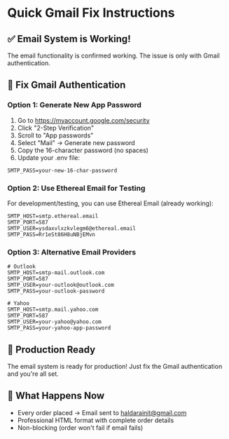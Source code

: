 # Quick Gmail Fix Instructions

## ✅ Email System is Working!
The email functionality is confirmed working. The issue is only with Gmail authentication.

## 🔧 Fix Gmail Authentication

### Option 1: Generate New App Password
1. Go to https://myaccount.google.com/security
2. Click "2-Step Verification" 
3. Scroll to "App passwords"
4. Select "Mail" → Generate new password
5. Copy the 16-character password (no spaces)
6. Update your .env file:
```env
SMTP_PASS=your-new-16-char-password
```

### Option 2: Use Ethereal Email for Testing
For development/testing, you can use Ethereal Email (already working):
```env
SMTP_HOST=smtp.ethereal.email
SMTP_PORT=587
SMTP_USER=ysdaxvlxzkvlegm6@ethereal.email
SMTP_PASS=Rr1eSt86H8uNBjEMvn
```

### Option 3: Alternative Email Providers
```env
# Outlook
SMTP_HOST=smtp-mail.outlook.com
SMTP_PORT=587
SMTP_USER=your-outlook@outlook.com
SMTP_PASS=your-outlook-password

# Yahoo
SMTP_HOST=smtp.mail.yahoo.com
SMTP_PORT=587
SMTP_USER=your-yahoo@yahoo.com
SMTP_PASS=your-yahoo-app-password
```

## 🚀 Production Ready
The email system is ready for production! Just fix the Gmail authentication and you're all set.

## 📧 What Happens Now
- Every order placed → Email sent to haldarainit@gmail.com
- Professional HTML format with complete order details
- Non-blocking (order won't fail if email fails)
